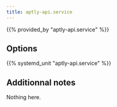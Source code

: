 ```yaml
---
title: aptly-api.service
---
```


{{% provided_by "aptly-api.service" %}}

## Options

{{% systemd_unit "aptly-api.service" %}}

## Additionnal notes

Nothing here.